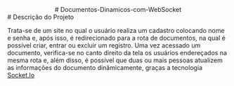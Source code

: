 <center> # Documentos-Dinamicos-com-WebSocket </center>
# Descrição do Projeto

Trata-se de um site no qual o usuário realiza um cadastro colocando nome e senha e, após isso, é redirecionado para a rota de documentos, na qual é possível criar, entrar ou excluir um registro. Uma vez acessado um documento, verifica-se no canto direito da tela os usuários endereçados na mesma rota e, além disso, é possível que duas ou mais pessoas atualizem as informações do documento dinâmicamente, graças a tecnologia [Socket.Io](https://socket.io/)
